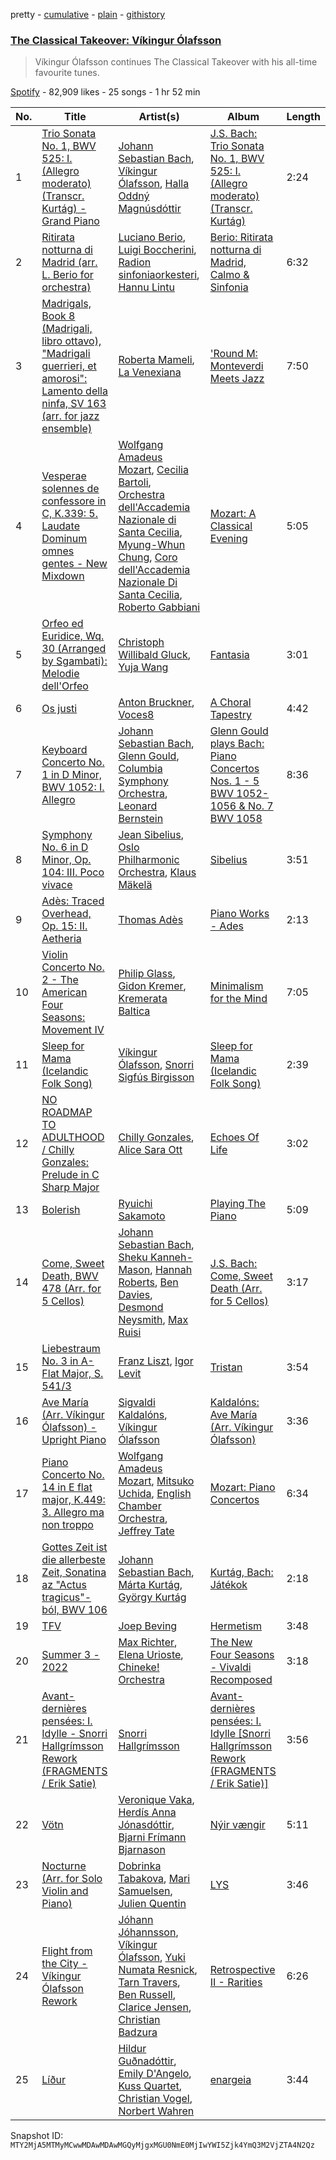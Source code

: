 pretty - [cumulative](/playlists/cumulative/37i9dQZF1DWXtBjoO4Thyy.md) - [plain](/playlists/plain/37i9dQZF1DWXtBjoO4Thyy) - [githistory](https://github.githistory.xyz/mackorone/spotify-playlist-archive/blob/main/playlists/plain/37i9dQZF1DWXtBjoO4Thyy)

### [The Classical Takeover: Víkingur Ólafsson](https://open.spotify.com/playlist/37i9dQZF1DWXtBjoO4Thyy)

> Víkingur Ólafsson continues The Classical Takeover with his all\-time favourite tunes.

[Spotify](https://open.spotify.com/user/spotify) - 82,909 likes - 25 songs - 1 hr 52 min

| No. | Title | Artist(s) | Album | Length |
|---|---|---|---|---|
| 1 | [Trio Sonata No\. 1, BWV 525: I\. \(Allegro moderato\) \(Transcr\. Kurtág\) \- Grand Piano](https://open.spotify.com/track/7Gnl1RXWQOCFujYeBWvIQW) | [Johann Sebastian Bach](https://open.spotify.com/artist/5aIqB5nVVvmFsvSdExz408), [Víkingur Ólafsson](https://open.spotify.com/artist/0iqgjl0OG3z53PZVIB7ZyD), [Halla Oddný Magnúsdóttir](https://open.spotify.com/artist/0gYlTqdhOtEvOW3eptaLO8) | [J.S\. Bach: Trio Sonata No\. 1, BWV 525: I\. \(Allegro moderato\) \(Transcr\. Kurtág\)](https://open.spotify.com/album/773nJsDgOEVe0PPEyP76RA) | 2:24 |
| 2 | [Ritirata notturna di Madrid \(arr\. L\. Berio for orchestra\)](https://open.spotify.com/track/14dHmC6TwfdHaQT4BjXMSU) | [Luciano Berio](https://open.spotify.com/artist/5M1ZBrPeHjV8y3qFKnq7hO), [Luigi Boccherini](https://open.spotify.com/artist/2l4vGfFV7e46yO8lxfxR76), [Radion sinfoniaorkesteri](https://open.spotify.com/artist/2mOOisaysxHsyh7ielXlo9), [Hannu Lintu](https://open.spotify.com/artist/5Tmg9YbCEQSH2gft7Ftpdo) | [Berio: Ritirata notturna di Madrid, Calmo & Sinfonia](https://open.spotify.com/album/6IVZOcUfmUmbk4bN9uGpkp) | 6:32 |
| 3 | [Madrigals, Book 8 \(Madrigali, libro ottavo\), "Madrigali guerrieri, et amorosi": Lamento della ninfa, SV 163 \(arr\. for jazz ensemble\)](https://open.spotify.com/track/4Xe3yCt4bAbWTcR7mQmITO) | [Roberta Mameli](https://open.spotify.com/artist/42GXeOzY9yZ8KaMk37MGsb), [La Venexiana](https://open.spotify.com/artist/7xooFrqgQ198q3YwTTQAXu) | ['Round M: Monteverdi Meets Jazz](https://open.spotify.com/album/4M2S2guCQAsAobXPhNzgvp) | 7:50 |
| 4 | [Vesperae solennes de confessore in C, K.339: 5\. Laudate Dominum omnes gentes \- New Mixdown](https://open.spotify.com/track/1vxQGIZoPuCKKyCOmGGE5P) | [Wolfgang Amadeus Mozart](https://open.spotify.com/artist/4NJhFmfw43RLBLjQvxDuRS), [Cecilia Bartoli](https://open.spotify.com/artist/3uw6GzeL10NfFrcikMo9Na), [Orchestra dell'Accademia Nazionale di Santa Cecilia](https://open.spotify.com/artist/2Mi20SSCqDqjMRsJXHD72f), [Myung\-Whun Chung](https://open.spotify.com/artist/4hdiwtmc6OEFFxpSlwwmby), [Coro dell'Accademia Nazionale Di Santa Cecilia](https://open.spotify.com/artist/0s7O03leh3CDPvzFu2qIaR), [Roberto Gabbiani](https://open.spotify.com/artist/7fxk9GTf8ATnzVYeZWdNWn) | [Mozart: A Classical Evening](https://open.spotify.com/album/6FzCsbQ0SDTzBkDhFCtmQU) | 5:05 |
| 5 | [Orfeo ed Euridice, Wq\. 30 \(Arranged by Sgambati\): Melodie dell'Orfeo](https://open.spotify.com/track/24cgBBhZD1cWekUqaYuqTB) | [Christoph Willibald Gluck](https://open.spotify.com/artist/7vfydQ0nVBVgJ0ajs8EtRM), [Yuja Wang](https://open.spotify.com/artist/7HUNjWo242UAVHZvj9zk4w) | [Fantasia](https://open.spotify.com/album/4sN9hBE7dLOG6SgjqVPAa5) | 3:01 |
| 6 | [Os justi](https://open.spotify.com/track/5y41AyXVAt68eHyY2Z75sP) | [Anton Bruckner](https://open.spotify.com/artist/2bM3j1JQWBkmzuoZKu4zj2), [Voces8](https://open.spotify.com/artist/32nW8kGbs65y8CSlIvREuc) | [A Choral Tapestry](https://open.spotify.com/album/7GYUPGkWZHeYqC6bZUT68x) | 4:42 |
| 7 | [Keyboard Concerto No\. 1 in D Minor, BWV 1052: I\. Allegro](https://open.spotify.com/track/6RLW5pntyL4yNlmv4OcDnC) | [Johann Sebastian Bach](https://open.spotify.com/artist/5aIqB5nVVvmFsvSdExz408), [Glenn Gould](https://open.spotify.com/artist/13dkPjqmbcchm8cXjEJQeP), [Columbia Symphony Orchestra](https://open.spotify.com/artist/1iNPygduJOu0JnzasoDVLE), [Leonard Bernstein](https://open.spotify.com/artist/2LmyJyCF5V1eQyvHgJNbTn) | [Glenn Gould plays Bach: Piano Concertos Nos\. 1 \- 5 BWV 1052\-1056 & No\. 7 BWV 1058](https://open.spotify.com/album/14rnDYdD1OCvTh9lSvodMK) | 8:36 |
| 8 | [Symphony No\. 6 in D Minor, Op\. 104: III\. Poco vivace](https://open.spotify.com/track/5d0HieJhZWUYSG8qbBCmRn) | [Jean Sibelius](https://open.spotify.com/artist/7jzR5qj8vFnSu5JHaXgFEr), [Oslo Philharmonic Orchestra](https://open.spotify.com/artist/5cp6B8bMNsXdQKgE6exdzx), [Klaus Mäkelä](https://open.spotify.com/artist/6iGHnrxEjBwhHsZ65HVUiE) | [Sibelius](https://open.spotify.com/album/7uGbWBY2KSfC4t5Ek6yfXP) | 3:51 |
| 9 | [Adès: Traced Overhead, Op\. 15: II\. Aetheria](https://open.spotify.com/track/5TRWnnnbktuMD18nOVyWpu) | [Thomas Adès](https://open.spotify.com/artist/4F7KfJQw9lIXvFydi4TOyi) | [Piano Works \- Ades](https://open.spotify.com/album/62q7y3PDzysVVkkCr8g9uk) | 2:13 |
| 10 | [Violin Concerto No\. 2 \- The American Four Seasons: Movement IV](https://open.spotify.com/track/4fRzWOQHUEJ76Vg6Y0HICS) | [Philip Glass](https://open.spotify.com/artist/69lxxQvsfAIoQbB20bEPFC), [Gidon Kremer](https://open.spotify.com/artist/24ibCRKLtfIZcfrixiBAsm), [Kremerata Baltica](https://open.spotify.com/artist/0ect9tEgQI3kYRdAshny5a) | [Minimalism for the Mind](https://open.spotify.com/album/5ItvRGRBLuyabggrxAnwwB) | 7:05 |
| 11 | [Sleep for Mama \(Icelandic Folk Song\)](https://open.spotify.com/track/2kH0QJEGGbAdcb0EbShEwG) | [Víkingur Ólafsson](https://open.spotify.com/artist/0iqgjl0OG3z53PZVIB7ZyD), [Snorri Sigfús Birgisson](https://open.spotify.com/artist/69TbTWdCCyin22T8h1NUS6) | [Sleep for Mama \(Icelandic Folk Song\)](https://open.spotify.com/album/6eKNl7raPKD09nNhAbM2Am) | 2:39 |
| 12 | [NO ROADMAP TO ADULTHOOD / Chilly Gonzales: Prelude in C Sharp Major](https://open.spotify.com/track/6B8Oy4U77nUsV28mK5mhtj) | [Chilly Gonzales](https://open.spotify.com/artist/0qudezVgvl4Chd9BgNFB83), [Alice Sara Ott](https://open.spotify.com/artist/0d6alfZHUx3xoRnPjkTL7Q) | [Echoes Of Life](https://open.spotify.com/album/0vlXBvqqijb1QJrgKuzxCJ) | 3:02 |
| 13 | [Bolerish](https://open.spotify.com/track/71JX0qiJocqSFh3iNfTPQR) | [Ryuichi Sakamoto](https://open.spotify.com/artist/1tcgfoMTT1szjUeaikxRjA) | [Playing The Piano](https://open.spotify.com/album/6prGgcmP2UbZGkD4GeHf5F) | 5:09 |
| 14 | [Come, Sweet Death, BWV 478 \(Arr\. for 5 Cellos\)](https://open.spotify.com/track/4zdyJk5NEGXiWIZ87zfRVQ) | [Johann Sebastian Bach](https://open.spotify.com/artist/5aIqB5nVVvmFsvSdExz408), [Sheku Kanneh\-Mason](https://open.spotify.com/artist/6OTr0YwLwGdv7mlmX27hRX), [Hannah Roberts](https://open.spotify.com/artist/1B14EjyPPZZWctTrY2vXFr), [Ben Davies](https://open.spotify.com/artist/5ODF3ZVZTnK7T3nvPprURU), [Desmond Neysmith](https://open.spotify.com/artist/1JDbWFeVdrcXAhwIrE9xf4), [Max Ruisi](https://open.spotify.com/artist/0UqhmCMWvq49fgnXpO4vZQ) | [J.S\. Bach: Come, Sweet Death \(Arr\. for 5 Cellos\)](https://open.spotify.com/album/7DuFXiU4QVs2ZNXPPGvNXD) | 3:17 |
| 15 | [Liebestraum No\. 3 in A\-Flat Major, S\. 541/3](https://open.spotify.com/track/2dY1AXeTy8xu2DW5GENJiK) | [Franz Liszt](https://open.spotify.com/artist/1385hLNbrnbCJGokfH2ac2), [Igor Levit](https://open.spotify.com/artist/0japPUWMmW3gxqjSB1VEVL) | [Tristan](https://open.spotify.com/album/663RedYDgdaITtPR1dsb1j) | 3:54 |
| 16 | [Ave María \(Arr\. Víkingur Ólafsson\) \- Upright Piano](https://open.spotify.com/track/6MzbO6YS0M6tjwT93hjAl0) | [Sigvaldi Kaldalóns](https://open.spotify.com/artist/315KRsFj1cPJewYIbaH978), [Víkingur Ólafsson](https://open.spotify.com/artist/0iqgjl0OG3z53PZVIB7ZyD) | [Kaldalóns: Ave María \(Arr\. Víkingur Ólafsson\)](https://open.spotify.com/album/3h3aFGCPGBTHNrA1Fa6tfA) | 3:36 |
| 17 | [Piano Concerto No\. 14 in E flat major, K.449: 3\. Allegro ma non troppo](https://open.spotify.com/track/54unMgig5OKv2DT0gWgbsi) | [Wolfgang Amadeus Mozart](https://open.spotify.com/artist/4NJhFmfw43RLBLjQvxDuRS), [Mitsuko Uchida](https://open.spotify.com/artist/606pshIhidPHebEaDWSXDe), [English Chamber Orchestra](https://open.spotify.com/artist/2DO4p3CPDnInsJfg0jFfaF), [Jeffrey Tate](https://open.spotify.com/artist/08C4m48uN8PsFIPgTS1KqK) | [Mozart: Piano Concertos](https://open.spotify.com/album/3FO2k2TZPV2S7LjunYpGyX) | 6:34 |
| 18 | [Gottes Zeit ist die allerbeste Zeit, Sonatina az "Actus tragicus"\-ból, BWV 106](https://open.spotify.com/track/5zIJsFst05gsrUdr9ghEpG) | [Johann Sebastian Bach](https://open.spotify.com/artist/5aIqB5nVVvmFsvSdExz408), [Márta Kurtág](https://open.spotify.com/artist/1S7UUjCyXGTB8L2TYVIhcX), [György Kurtág](https://open.spotify.com/artist/1ygboTdafDwlY7TUYEj37E) | [Kurtág, Bach: Játékok](https://open.spotify.com/album/7bKQ5VzqjTNMmpg7MTxpne) | 2:18 |
| 19 | [TFV](https://open.spotify.com/track/2kcsj9UodlwDCMSIHuliiA) | [Joep Beving](https://open.spotify.com/artist/2VKfXEWzhUi9siHBDTI02Y) | [Hermetism](https://open.spotify.com/album/3kHd7wS71L5WVLzkz7O8yU) | 3:48 |
| 20 | [Summer 3 \- 2022](https://open.spotify.com/track/49C2DoPRXGGyjcE1hC3iOB) | [Max Richter](https://open.spotify.com/artist/2VZNmg4vCnew4Pavo8zDdW), [Elena Urioste](https://open.spotify.com/artist/1PMibp1HV8tdZaib2DXOdH), [Chineke! Orchestra](https://open.spotify.com/artist/7FKUsKktgY7Zf8iAL6wOls) | [The New Four Seasons \- Vivaldi Recomposed](https://open.spotify.com/album/6J7CIQ4ReSZa611kZjCRkb) | 3:18 |
| 21 | [Avant\-dernières pensées: I\. Idylle \- Snorri Hallgrímsson Rework \(FRAGMENTS / Erik Satie\)](https://open.spotify.com/track/3q8PlM3EcBu5ab6CFrIbTe) | [Snorri Hallgrímsson](https://open.spotify.com/artist/0cz823HlK1N6jNAIztyYHs) | [Avant\-dernières pensées: I\. Idylle \[Snorri Hallgrímsson Rework \(FRAGMENTS / Erik Satie\)\]](https://open.spotify.com/album/1arRxLkgqEqmKAFodhjgCv) | 3:56 |
| 22 | [Vötn](https://open.spotify.com/track/2CsDgg0PT4jWGbgEipxfYg) | [Veronique Vaka](https://open.spotify.com/artist/5MbfHOgGwHcYYd9clFUBah), [Herdís Anna Jónasdóttir](https://open.spotify.com/artist/7cFuabKQtP90bFeInoZX9P), [Bjarni Frímann Bjarnason](https://open.spotify.com/artist/50VW0UPgUt9DVXozxVAWEs) | [Nýir vængir](https://open.spotify.com/album/3J8Z6ZBisoTHr5exZBtWvB) | 5:11 |
| 23 | [Nocturne \(Arr\. for Solo Violin and Piano\)](https://open.spotify.com/track/6kFy7huUv9xoGw52pZgh6H) | [Dobrinka Tabakova](https://open.spotify.com/artist/1zLIRG57NYJF3ckNxrQLzp), [Mari Samuelsen](https://open.spotify.com/artist/670EXb4x6t2MAvRvqCixyx), [Julien Quentin](https://open.spotify.com/artist/374U7fciZF54RvuwwZY3bR) | [LYS](https://open.spotify.com/album/3LHe1BsZZVZ5m7Mw4FxxPy) | 3:46 |
| 24 | [Flight from the City \- Víkingur Ólafsson Rework](https://open.spotify.com/track/4eaBCGk2bT1spf1CruumMy) | [Jóhann Jóhannsson](https://open.spotify.com/artist/3IpQziA6YwD53PQ5xbwgLF), [Víkingur Ólafsson](https://open.spotify.com/artist/0iqgjl0OG3z53PZVIB7ZyD), [Yuki Numata Resnick](https://open.spotify.com/artist/2TVn6PQxnrxlIq4F2Vz3Qs), [Tarn Travers](https://open.spotify.com/artist/78PSEAPRjcRID297AMMPJC), [Ben Russell](https://open.spotify.com/artist/5BG0gerrHZFHPaIEi43FHB), [Clarice Jensen](https://open.spotify.com/artist/1B25oHGZdWQzQJCajIwA3a), [Christian Badzura](https://open.spotify.com/artist/4o4c7wie7O9R8ju7JWtHsQ) | [Retrospective II \- Rarities](https://open.spotify.com/album/74GQMHXRhgZHMGUoX42pfD) | 6:26 |
| 25 | [Líður](https://open.spotify.com/track/3ArsMnlQkJaL2XT21Z9Tk8) | [Hildur Guðnadóttir](https://open.spotify.com/artist/2lD1D6eEh7xQdBtnl2Ik7Y), [Emily D'Angelo](https://open.spotify.com/artist/3MxEBUmCEHonZDGfnB1PAn), [Kuss Quartet](https://open.spotify.com/artist/0NpsBox7dhLxapE2AGKo2z), [Christian Vogel](https://open.spotify.com/artist/0cHEkirK6jeiP8j5ZveL97), [Norbert Wahren](https://open.spotify.com/artist/3pyTTj0JlbRZJBRPB3wlXo) | [enargeia](https://open.spotify.com/album/5szYFMZEDtKSaui4dPD30P) | 3:44 |

Snapshot ID: `MTY2MjA5MTMyMCwwMDAwMDAwMGQyMjgxMGU0NmE0MjIwYWI5Zjk4YmQ3M2VjZTA4N2Qz`
